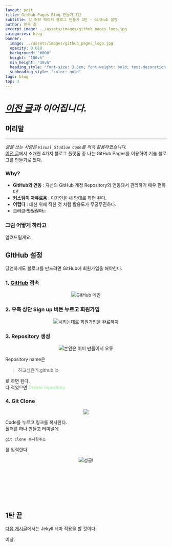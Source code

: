 ```yaml
---
layout: post
title: GitHub Pages Blog 만들기 1탄
subtitle: 깃 허브 페이지 블로그 만들기 1탄 - GitHub 설정
author: 민욱 최 
excerpt_image: ../assets/images/github_pages_logo.jpg
categories: blog
banner:
  image: ../assets/images/github_pages_logo.jpg
  opacity: 0.618
  background: "#000"
  height: "100vh"
  min_height: "38vh"
  heading_style: "font-size: 3.5em; font-weight: bold; text-decoration: underline"
  subheading_style: "color: gold"
tags: blog
top: 3
---
```

      
 

# *[이전 글](https://choimu4.github.io/blog/2024/01/09/%EA%B0%9C%EB%B0%9C%EC%9E%90-%EB%B8%94%EB%A1%9C%EA%B7%B8-%EC%96%B4%EB%96%A4-%ED%94%8C%EB%9E%AB%ED%8F%BC%EC%9D%B4-%EC%A2%8B%EC%9D%84%EA%B9%8C.html)과 이어집니다.*
 
 
  



## 머리말  
---  
*글을 쓰는 사람은 `Visual Studiuo Code`를 적극 활용하였습니다.*  
[이전 글](https://choimu4.github.io/blog/2024/01/09/%EA%B0%9C%EB%B0%9C%EC%9E%90-%EB%B8%94%EB%A1%9C%EA%B7%B8-%EC%96%B4%EB%96%A4-%ED%94%8C%EB%9E%AB%ED%8F%BC%EC%9D%B4-%EC%A2%8B%EC%9D%84%EA%B9%8C.html)에서 소개한 4가지 블로그 플랫폼 중 나는 GitHub Pages를 이용하여 기술 블로그를 만들기로 했다.  

### Why?

  * **GitHub와 연동** : 자신의 GitHub 계정 Repository와 연동돼서 관리하기 매우 편하다!
  * **커스텀이 자유로움** : 디자인을 내 맘대로 하면 된다.
  * **어렵다** : 대신 위에 적힌 것 처럼 활용도가 무궁무진하다.  
  * ~~그리고 멋있잖아..~~

### 그럼 어떻게 하라고
  알려드릴게요.
  
## GItHub 설정

당연하게도 블로그를 만드려면 GitHub에 회원가입을 해야한다.

### 1. [GitHub](https://github.com) 접속
<p align=center><img src = "https://github.com/choimu4/choimu4.github.io/assets/155925706/b5d1e44a-38b3-47ab-8652-6cbbf440a469">GitHub 메인</p>

### 2. 우측 상단 Sign up 버튼 누르고 회원가입
<p align=center><img src = "https://github.com/choimu4/choimu4.github.io/assets/155925706/a6f10e55-0d60-4562-94f1-3a9a27d08e1d">시키는대로 회원가입을 완료하자</p>

### 3. Repository 생성 
<p align=center><img src = "https://github.com/choimu4/choimu4.github.io/assets/155925706/f417cc92-a7f9-43de-9294-d01c82f5f479">본인은 이미 만들어서 오류</p>

Repository name은 
> 하고싶은거.github.io  

로 하면 된다.   
다 적었으면   <span style="color:lightgreen"> Create repository </span>

### 4. Git Clone
<p align=center><img src = "https://github.com/choimu4/choimu4.github.io/assets/155925706/d5e68692-25e2-4f7b-9544-6d62a1f45c26"></p>
Code를 누르고 링크를 복사한다.  
 <br>
폴더를 하나 만들고 터미널에 

```console
git clone 복사한주소
```
를 입력한다.

<p align=center><img src = "https://github.com/choimu4/choimu4.github.io/assets/155925706/5e1e7cbd-4258-4cea-b5bb-26bd7979cfb2">성공!</p>
 <br>

<br>
<br>
<br>
<br>
<br>

## 1탄 끝

[다음 게시글](https://choimu4.github.io/blog/2024/01/10/%EA%B9%83-%ED%97%88%EB%B8%8C-%EB%B8%94%EB%A1%9C%EA%B7%B8-%EB%A7%8C%EB%93%A4%EA%B8%B02.html)에서는 Jekyll 테마 적용을 할 것이다.

이상.